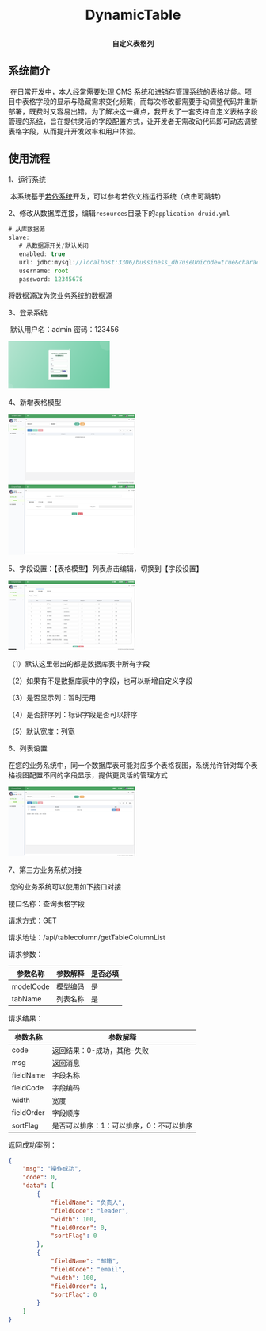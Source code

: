 
<h1 align="center" style="margin: 30px 0 30px; font-weight: bold;">DynamicTable</h1>
<h4 align="center">自定义表格列</h4>


## 系统简介

​	在日常开发中，本人经常需要处理 CMS 系统和进销存管理系统的表格功能。项目中表格字段的显示与隐藏需求变化频繁，而每次修改都需要手动调整代码并重新部署，既费时又容易出错。为了解决这一痛点，我开发了一套支持自定义表格字段管理的系统，旨在提供灵活的字段配置方式，让开发者无需改动代码即可动态调整表格字段，从而提升开发效率和用户体验。

## 使用流程

1、运行系统

​	本系统基于[若依系统](https://doc.ruoyi.vip/ruoyi/document/hjbs.html "超链接title")开发，可以参考若依文档运行系统（点击可跳转）

2、修改从数据库连接，编辑`resources`目录下的`application-druid.yml`

```js
# 从库数据源
slave:
   # 从数据源开关/默认关闭
   enabled: true
   url: jdbc:mysql://localhost:3306/bussiness_db?useUnicode=true&characterEncoding=utf8&zeroDateTimeBehavior=convertToNull&useSSL=true&serverTimezone=GMT%2B8
   username: root
   password: 12345678
```

将数据源改为您业务系统的数据源

3、登录系统

​	默认用户名：admin 密码：123456

<img src="https://github.com/775747758/DynamicTable/blob/master/doc/image-20241203144314646.png" alt="image-20241203144314646" style="zoom: 20%;" />

4、新增表格模型

<img src="https://github.com/775747758/DynamicTable/blob/master/doc/image-20241203150951853.png" alt="image-20241203150951853" style="zoom:25%;" />



<img src="https://github.com/775747758/DynamicTable/blob/master/doc/image-20241203151039405.png" alt="image-20241203151039405" style="zoom:25%;" />

5、字段设置：【表格模型】列表点击编辑，切换到【字段设置】

<img src="https://github.com/775747758/DynamicTable/blob/master/doc/image-20241203151200134.png" alt="image-20241203151200134" style="zoom:25%;" />

（1）默认这里带出的都是数据库表中所有字段

（2）如果有不是数据库表中的字段，也可以新增自定义字段

（3）是否显示列：暂时无用

（4）是否排序列：标识字段是否可以排序

（5）默认宽度：列宽

6、列表设置

​	在您的业务系统中，同一个数据库表可能对应多个表格视图，系统允许针对每个表格视图配置不同的字段显示，提供更灵活的管理方式

<img src="https://github.com/775747758/DynamicTable/blob/master/doc/image-20241203150848470.png" alt="image-20241203151200134" style="zoom:25%;" />

7、第三方业务系统对接

​	您的业务系统可以使用如下接口对接

接口名称：查询表格字段

请求方式：GET

请求地址：/api/tablecolumn/getTableColumnList

请求参数：

| 参数名称  | 参数解释 | 是否必填 |
| --------- | -------- | -------- |
| modelCode | 模型编码 | 是       |
| tabName   | 列表名称 | 是       |

请求结果：

| 参数名称   | 参数解释                                 |
| ---------- | ---------------------------------------- |
| code       | 返回结果：0-成功，其他-失败              |
| msg        | 返回消息                                 |
| fieldName  | 字段名称                                 |
| fieldCode  | 字段编码                                 |
| width      | 宽度                                     |
| fieldOrder | 字段顺序                                 |
| sortFlag   | 是否可以排序：1：可以排序，0：不可以排序 |

返回成功案例：

```json
{
    "msg": "操作成功",
    "code": 0,
    "data": [
        {
            "fieldName": "负责人",
            "fieldCode": "leader",
            "width": 100,
            "fieldOrder": 0,
            "sortFlag": 0
        },
        {
            "fieldName": "邮箱",
            "fieldCode": "email",
            "width": 100,
            "fieldOrder": 1,
            "sortFlag": 0
        }
    ]
}
```
